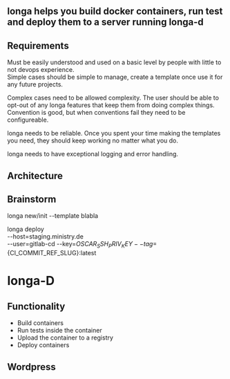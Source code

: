 


## longa helps you build docker containers, run test and deploy them to a server running longa-d



## Requirements

Must be easily understood and used on a basic level by people with little to not devops experience.  
Simple cases should be simple to manage, create a template once use it for any future projects.  

Complex cases need to be allowed complexity. The user should be able to opt-out of any longa features that keep them from doing complex things.  
Convention is good, but when conventions fail they need to be configureable.  

longa needs to be reliable. Once you spent your time making the templates you need, they should keep working no matter what you do.  

longa needs to have exceptional logging and error handling.  


## Architecture




## Brainstorm

longa new/init --template blabla


longa deploy  
	--host=staging.ministry.de  
	--user=gitlab-cd
	--key=$OSCAR_SSH_PRIV_KEY
	--tag=${CI_COMMIT_REF_SLUG}:latest







# longa-D


## Functionality

- Build containers
- Run tests inside the container
- Upload the container to a registry
- Deploy containers




## Wordpress


